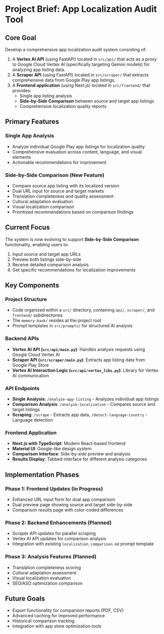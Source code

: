 # Project Brief: App Localization Audit Tool

## Core Goal

Develop a comprehensive app localization audit system consisting of:
1.  A **Vertex AI API** (using FastAPI) located in `src/api/` that acts as a proxy to Google Cloud Vertex AI (specifically targeting Gemini models) for analyzing app listing data.
2.  A **Scraper API** (using FastAPI) located in `src/scraper/` that extracts comprehensive data from Google Play app listings.
3.  A **Frontend application** (using Next.js) located in `src/frontend/` that provides:
    - Single app listing analysis
    - **Side-by-Side Comparison** between source and target app listings
    - Comprehensive localization quality reports

## Primary Features

### Single App Analysis
- Analyze individual Google Play app listings for localization quality
- Comprehensive evaluation across content, language, and visual elements
- Actionable recommendations for improvement

### Side-by-Side Comparison (New Feature)
- Compare source app listing with its localized version
- Dual URL input for source and target markets
- Translation completeness and quality assessment
- Cultural adaptation evaluation
- Visual localization comparison
- Prioritized recommendations based on comparison findings

## Current Focus

The system is now evolving to support **Side-by-Side Comparison** functionality, enabling users to:
1. Input source and target app URLs
2. Preview both listings side-by-side
3. Receive detailed comparison analysis
4. Get specific recommendations for localization improvements

## Key Components

### Project Structure
*   Code organized within a `src/` directory, containing `api/`, `scraper/`, and `frontend/` subdirectories
*   The `memory-bank/` resides at the project root
*   Prompt templates in `src/prompts/` for structured AI analysis

### Backend APIs
*   **Vertex AI API (`src/api/main.py`)**: Handles analysis requests using Google Cloud Vertex AI
*   **Scraper API (`src/scraper/main.py`)**: Extracts app listing data from Google Play Store
*   **Vertex AI Interaction Logic (`src/api/vertex_libs.py`)**: Library for Vertex AI communication

### API Endpoints
*   **Single Analysis**: `/analyze-app-listing` - Analyzes individual app listings
*   **Comparison Analysis**: `/analyze-localization` - Compares source and target listings
*   **Scraping**: `/scrape` - Extracts app data, `/detect-language-country` - Language detection

### Frontend Application
*   **Next.js with TypeScript**: Modern React-based frontend
*   **Material UI**: Google-like design system
*   **Comparison Interface**: Side-by-side preview and analysis
*   **Results Display**: Tabbed interface for different analysis categories

## Implementation Phases

### Phase 1: Frontend Updates (In Progress)
- Enhanced URL input form for dual app comparison
- Dual preview page showing source and target side-by-side
- Comparison results page with color-coded differences

### Phase 2: Backend Enhancements (Planned)
- Scraper API updates for parallel scraping
- Vertex AI API updates for comparison analysis
- Integration with existing `localization_comparison.md` prompt template

### Phase 3: Analysis Features (Planned)
- Translation completeness scoring
- Cultural adaptation assessment
- Visual localization evaluation
- SEO/ASO optimization comparison

## Future Goals

*   Export functionality for comparison reports (PDF, CSV)
*   Advanced caching for improved performance
*   Historical comparison tracking
*   Integration with app store optimization tools
